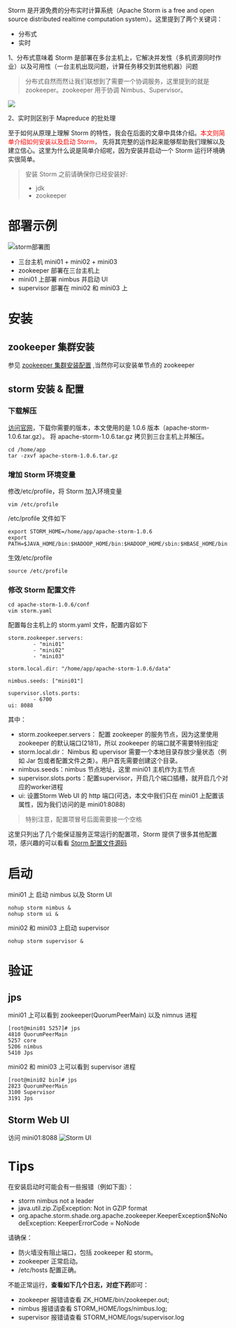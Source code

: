 Storm 是开源免费的分布实时计算系统（Apache Storm is a free and open source distributed realtime computation system）。这里提到了两个关键词：
* 分布式 
* 实时

1、分布式意味着 Storm 是部署在多台主机上，它解决并发性（多机资源同时作业）以及可用性（一台主机出现问题，计算任务移交到其他机器）问题
> 分布式自然而然让我们联想到了需要一个协调服务，这里提到的就是 zookeeper。zookeeper 用于协调 Nimbus、Supervisor。

![][5]

2、实时则区别于 Mapreduce 的批处理

至于如何从原理上理解 Storm 的特性，我会在后面的文章中具体介绍。<font color="red">本文则简单介绍如何安装以及启动 Storm，</font> 先将其完整的运作起来能够帮助我们理解以及建立信心。这里为什么说是简单介绍呢，因为安装并启动一个 Storm 运行环境确实很简单。

> 安装 Storm 之前请确保你已经安装好:
> * jdk
> * zookeeper


# 部署示例
 ![storm部署图][3]

* 三台主机 mini01 + mini02 + mini03
* zookeeper 部署在三台主机上
* mini01 上部署 nimbus 并启动 UI
* supervisor 部署在 mini02 和 mini03 上

# 安装
## zookeeper 集群安装
参见 [zookeeper 集群安装配置][1] ,当然你可以安装单节点的 zookeeper

## storm 安装 & 配置
### 下载解压
[访问官网][2]，下载你需要的版本，本文使用的是 1.0.6 版本（apache-storm-1.0.6.tar.gz）。
将 apache-storm-1.0.6.tar.gz 拷贝到三台主机上并解压。
```
cd /home/app
tar -zxvf apache-storm-1.0.6.tar.gz
```

### 增加 Storm 环境变量
修改/etc/profile，将 Storm 加入环境变量
```
vim /etc/profile
```
/etc/profile 文件如下
```
export STORM_HOME=/home/app/apache-storm-1.0.6
export PATH=$JAVA_HOME/bin:$HADOOP_HOME/bin:$HADOOP_HOME/sbin:$HBASE_HOME/bin:$STORM_HOME/bin:$PATH
```
生效/etc/profile
```
source /etc/profile
```

### 修改 Storm 配置文件
```
cd apache-storm-1.0.6/conf
vim storm.yaml
```
配置每台主机上的 storm.yaml 文件，配置内容如下
```
storm.zookeeper.servers:
        - "mini01"
        - "mini02"
        - "mini03"

storm.local.dir: "/home/app/apache-storm-1.0.6/data"

nimbus.seeds: ["mini01"]

supervisor.slots.ports:
        - 6700
ui: 8088
```
其中：
* storm.zookeeper.servers： 配置 zookeeper 的服务节点，因为这里使用 zookeeper 的默认端口(2181)，所以 zookeeper 的端口就不需要特别指定
* storm.local.dir： Nimbus 和 upervisor 需要一个本地目录存放少量状态（例如 Jar 包或者配置文件之类）。用户首先需要创建这个目录。
* nimbus.seeds：nimbus 节点地址，这里 mini01 主机作为主节点
* supervisor.slots.ports：配置supervisor，开启几个端口插槽，就开启几个对应的worker进程
* ui: 设置Storm Web UI 的 http 端口(可选，本文中我们只在 mini01 上配置该属性，因为我们访问的是 mini01:8088)

> 特别注意，配置项冒号后面需要接一个空格

这里只列出了几个能保证服务正常运行的配置项，Storm 提供了很多其他配置项，感兴趣的可以看看 [Storm 配置文件源码][4]

# 启动
mini01 上 启动 nimbus 以及 Storm UI
```
nohup storm nimbus &
nohup storm ui &
```
mini02 和 mini03 上启动 supervisor
```
nohup storm supervisor &
```
# 验证
## jps
mini01 上可以看到 zookeeper(QuorumPeerMain) 以及 nimnus 进程
```
[root@mini01 5257]# jps
4810 QuorumPeerMain
5257 core
5206 nimbus
5410 Jps
```
mini02 和 mini03 上可以看到 supervisor 进程
```
[root@mini02 bin]# jps
2823 QuorumPeerMain
3100 Supervisor
3191 Jps
```
## Storm Web UI
访问 mini01:8088
![Storm UI][6]


# Tips

在安装启动时可能会有一些报错（例如下面）：

* storm nimbus not a leader
* java.util.zip.ZipException: Not in GZIP format
* org.apache.storm.shade.org.apache.zookeeper.KeeperException$NoNodeException: KeeperErrorCode = NoNode 

请确保： 

* 防火墙没有阻止端口，包括 zookeeper 和 storm。
* zookeeper 正常启动。
* /etc/hosts 配置正确。


不能正常运行，**查看如下几个日志，对症下药**即可：

* zookeeper 报错请查看 ZK_HOME/bin/zookeeper.out; 
* nimbus 报错请查看 STORM_HOME/logs/nimbus.log; 
* supervisor 报错请查看 STORM_HOME/logs/supervisor.log



[1]: https://www.kooola.com/article/zookeeper
[2]: http://storm.apache.org/downloads.html
[3]: https://www.kooola.com/upload/2018/10/q6v7dhacfsjf0q32on9ko6im6j.png
[4]: https://github.com/apache/storm/blob/v1.0.6/conf/defaults.yaml
[5]: https://www.kooola.com/upload/2018/10/1c4ev2s5skgjqo229upeo47hsk.png
[6]: https://www.kooola.com/upload/2018/10/6akvmbaspggjsqv1d096u026vi.png